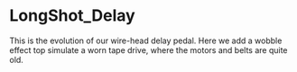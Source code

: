 # LongShot_Delay
This is the evolution of our wire-head delay pedal. Here we add a wobble effect top simulate a worn tape drive, where the motors and belts are quite old.

